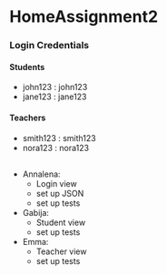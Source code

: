 # HomeAssignment2
### Login Credentials
#### Students
- john123 : john123
- jane123 : jane123
#### Teachers
- smith123 : smith123
- nora123 : nora123
## 
- Annalena: 
    - Login view
    - set up JSON
    - set up tests
- Gabija:
    - Student view
    - set up tests
- Emma:
    - Teacher view  
    - set up tests      
